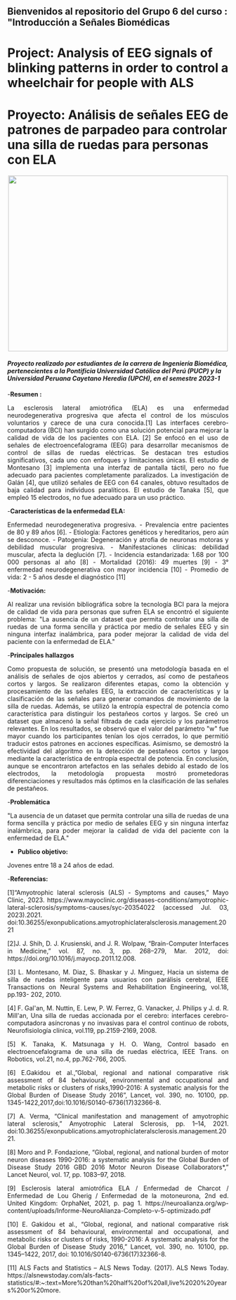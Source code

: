## Bienvenidos al repositorio del Grupo 6 del curso : "Introducción a Señales Biomédicas
# Project: Analysis of EEG signals of blinking patterns in order to control a wheelchair for people with ALS
# Proyecto: Análisis de señales EEG de patrones de parpadeo para controlar una silla de ruedas para personas con ELA

<p align="center">
  
  <img width="500" height="400" src="https://github.com/MariaRejas/intro_E6/assets/89707896/ad74b0ff-496d-4e6c-b7b9-3e14765cac55">
 </p>

#### *Proyecto realizado por estudiantes de la carrera de Ingeniería Biomédica, pertenecientes a la Pontificia Universidad Católica del Perú (PUCP) y la Universidad Peruana Cayetano Heredia (UPCH), en el semestre 2023-1*


  
-**Resumen :**
<p align="justify">
La esclerosis lateral amiotrófica (ELA) es una enfermedad neurodegenerativa progresiva que afecta el control de los músculos voluntarios y carece de una cura conocida.[1] Las interfaces cerebro-computadora (BCI) han surgido como una solución potencial para mejorar la calidad de vida de los pacientes con ELA. [2] Se enfocó en el uso de señales de electroencefalograma (EEG) para desarrollar mecanismos de control de sillas de ruedas eléctricas. Se destacan tres estudios significativos, cada uno con enfoques y limitaciones únicas. El estudio de Montesano [3] implementa una interfaz de pantalla táctil, pero no fue adecuado para pacientes completamente paralizados. La investigación de Galán [4], que utilizó señales de EEG con 64 canales, obtuvo resultados de baja calidad para individuos paralíticos. El estudio de Tanaka [5], que empleó 15 electrodos, no fue adecuado para un uso práctico.
</p>

  
-**Características de la enfermedad ELA:**

<p align="justify">
  Enfermedad neurodegenerativa progresiva.
  - Prevalencia entre pacientes de 80 y 89 años [6].
  - Etiología: Factores genéticos y hereditarios, pero aún se   desconoce. 
  - Patogenia: Degeneración y atrofia de neuronas motoras y debilidad muscular progresiva. 
  - Manifestaciones clínicas: debilidad muscular, afecta la deglución [7].
  - Incidencia estandarizada: 1.68 por 100 000 personas al año [8]
  - Mortalidad (2016): 49 muertes [9]
  - 3° enfermedad neurodegenerativa con mayor incidencia [10]
  - Promedio de vida: 2 - 5 años desde el diagnóstico [11]
</p>


  
-**Motivación:**
<p align="justify">
Al realizar una revisión bibliográfica sobre la tecnología BCI para la mejora de calidad de vida para personas que sufren ELA se encontró el siguiente problema: "La ausencia de un dataset que permita controlar una silla de ruedas de una forma sencilla y práctica por medio de señales EEG y sin ninguna interfaz inalámbrica, para poder mejorar la calidad de vida del paciente con la enfermedad de ELA."
</p>


-**Principales hallazgos**
<p align="justify">
Como propuesta de solución, se presentó una metodología basada en el análisis de señales de ojos abiertos y cerrados, así como de pestañeos cortos y largos. Se realizaron diferentes etapas, como la obtención y procesamiento de las señales EEG, la extracción de características y la clasificación de las señales para generar comandos de movimiento de la silla de ruedas. Además, se utilizó la entropía espectral de potencia como característica para distinguir los pestañeos cortos y largos. Se creó un dataset que almacenó la señal filtrada de cada ejercicio y los parámetros relevantes. En los resultados, se observó que el valor del parámetro "w" fue mayor cuando los participantes tenían los ojos cerrados, lo que permitió traducir estos patrones en acciones específicas. Asimismo, se demostró la efectividad del algoritmo en la detección de pestañeos cortos y largos mediante la característica de entropía espectral de potencia. En conclusión, aunque se encontraron artefactos en las señales debido al estado de los electrodos, la metodología propuesta mostró prometedoras diferenciaciones y resultados más óptimos en la clasificación de las señales de pestañeos.
</p>

-**Problemática**
<p align="justify">
"La ausencia de un dataset que permita controlar una silla de ruedas de una forma sencilla y práctica por medio de señales EEG y sin ninguna interfaz inalámbrica, para poder mejorar la calidad de vida del paciente con la enfermedad de ELA."
</p>


- **Publico objetivo:**
<p align="justify">
  
Jovenes entre 18 a 24 años de edad.
</p>


  
-**Referencias:**
<p align="justify">
[1]“Amyotrophic lateral sclerosis (ALS) - Symptoms and causes,” Mayo Clinic, 2023. https://www.mayoclinic.org/diseases-conditions/amyotrophic-lateral-sclerosis/symptoms-causes/syc-20354022 (accessed Jul. 03, 2023).2021. doi:10.36255/exonpublications.amyotrophiclateralsclerosis.management.2021
</p>
<p align="justify">
[2]J. J. Shih, D. J. Krusienski, and J. R. Wolpaw, “Brain-Computer Interfaces in Medicine,” vol. 87, no. 3, pp. 268–279, Mar. 2012, doi: https://doi.org/10.1016/j.mayocp.2011.12.008.
</p>
<p align="justify">
[3] L. Montesano, M. Diaz, S. Bhaskar y J. Minguez, Hacia un sistema de silla de ruedas inteligente para
usuarios con parálisis cerebral, IEEE Transactions on Neural Systems and Rehabilitation Engineering,
vol.18, pp.193- 202, 2010.
</p>
<p align="justify">
[4] F. Gal'an, M. Nuttin, E. Lew, P. W. Ferrez, G. Vanacker, J. Philips y J. d. R. Mill'an, Una silla de
ruedas accionada por el cerebro: interfaces cerebro-computadora asíncronas y no invasivas para el control
continuo de robots, Neurofisiología clínica, vol.119, pp.2159-2169, 2008.
</p>
<p align="justify">
[5] K. Tanaka, K. Matsunaga y H. O. Wang, Control basado en electroencefalograma de una silla de
ruedas eléctrica, IEEE Trans. on Robotics, vol.21, no.4, pp.762-766, 2005.
</p>
<p align="justify">
[6] E.Gakidou et al.,”Global, regional and national comparative risk assessment of 84 behavioural, environmental and 
occupational and metabolic risks or clusters of risks,1990-2016: A systematic analysis for the Global Burden of Disease Study 
2016”, Lancet, vol. 390, no. 10100, pp. 1345-1422,2017,doi:10.1016/S0140-6736(17)32366-8.
</p>
<p align="justify">  
[7] A. Verma, “Clinical manifestation and management of amyotrophic lateral sclerosis,” Amyotrophic Lateral Sclerosis, pp. 1–14, 
2021. doi:10.36255/exonpublications.amyotrophiclateralsclerosis.management.2021.
</p>
<p align="justify">  
[8] Moro and P. Fondazione, “Global, regional, and national burden of motor neuron diseases 1990-2016: a systematic analysis 
for the Global Burden of Disease Study 2016 GBD 2016 Motor Neuron Disease Collaborators*,” Lancet Neurol, vol. 17, pp. 
1083–97, 2018.
</p>
<p align="justify">  
[9] Esclerosis lateral amiotrófica ELA / Enfermedad de Charcot / Enfermedad de Lou Gherig / Enfermedad de la motoneurona, 
2nd ed. United Kingdom: OrphaNet, 2021, p. pag 1.
https://neuroalianza.org/wp-content/uploads/Informe-NeuroAlianza-Completo-v-5-optimizado.pdf
</p>
<p align="justify">  
[10] E. Gakidou et al., “Global, regional, and national comparative risk assessment of 84 behavioural, environmental and 
occupational, and metabolic risks or clusters of risks, 1990-2016: A systematic analysis for the Global Burden of Disease Study 
2016,” Lancet, vol. 390, no. 10100, pp. 1345–1422, 2017, doi: 10.1016/S0140-6736(17)32366-8.
</p>
<p align="justify">  
[11] ALS Facts and Statistics – ALS News Today. (2017). ALS News Today. 
https://alsnewstoday.com/als-facts-statistics/#:~:text=More%20than%20half%20of%20all,live%2020%20years%20or%20more.
</p>
